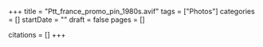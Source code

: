 +++
title = "Ptt_france_promo_pin_1980s.avif"
tags = ["Photos"]
categories = []
startDate = ""
draft = false
pages = []

citations = []
+++
